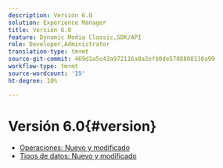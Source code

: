 ```yaml
---
description: Versión 6.0
solution: Experience Manager
title: Versión 6.0
feature: Dynamic Media Classic,SDK/API
role: Developer,Administrator
translation-type: tm+mt
source-git-commit: 469d1a5c43a972116a8a2efb0de5708800130a99
workflow-type: tm+mt
source-wordcount: '19'
ht-degree: 10%

---
```



# Versión 6.0{#version}

* [Operaciones: Nuevo y modificado](r-6-operations.md)
* [Tipos de datos: Nuevo y modificado](r-6-types.md)
